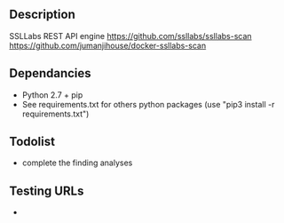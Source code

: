 ## Description
SSLLabs REST API engine
https://github.com/ssllabs/ssllabs-scan
https://github.com/jumanjihouse/docker-ssllabs-scan

## Dependancies
- Python 2.7 + pip
- See requirements.txt for others python packages (use "pip3 install -r requirements.txt")

## Todolist
- complete the finding analyses


## Testing URLs
*
